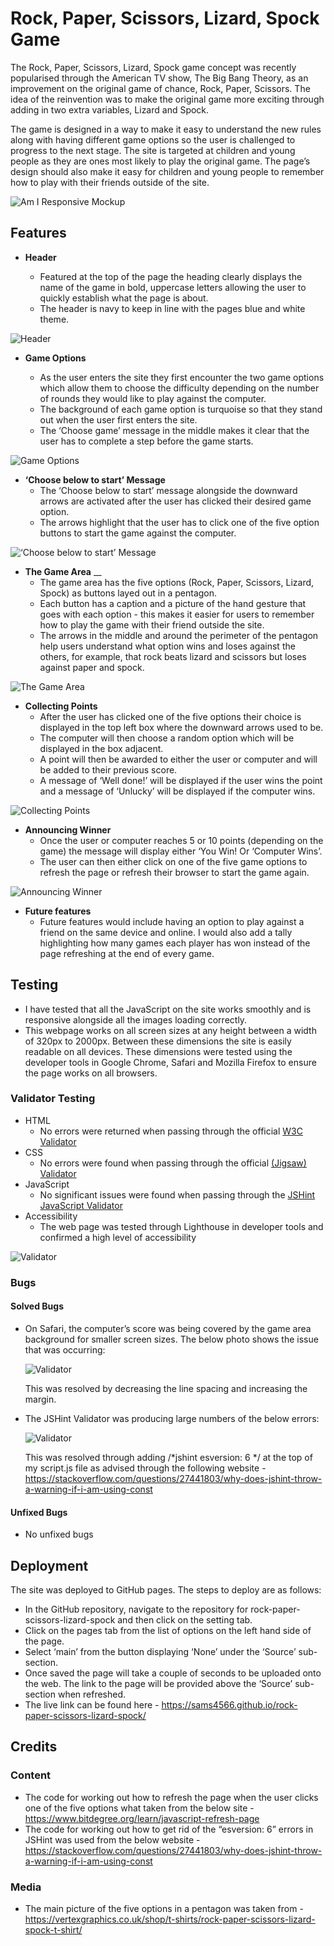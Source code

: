 # Rock, Paper, Scissors, Lizard, Spock Game

The Rock, Paper, Scissors, Lizard, Spock game concept was recently popularised through the American TV show, The Big Bang Theory, as an improvement on the original game of chance, Rock, Paper, Scissors. The idea of the reinvention was to make the original game more exciting through adding in two extra variables, Lizard and Spock. 

The game is designed in a way to make it easy to understand the new rules along with having different game options so the user is challenged to progress to the next stage. The site is targeted at children and young people as they are ones most likely to play the original game. The page’s design should also make it easy for children and young people to remember how to play with their friends outside of the site.

![Am I Responsive Mockup](https://github.com/sams4566/winston-churchill-biography/blob/main/media/winston-churchill-biography-screens.jpg)

## Features
- __Header__

  - Featured at the top of the page the heading clearly displays the name of the game in bold, uppercase letters allowing the user to quickly establish what the page is about.
  - The header is navy to keep in line with the pages blue and white theme.

![__Header__](https://github.com/sams4566/winston-churchill-biography/blob/main/media/winston-churchill-biography-nav.jpg)

- __Game Options__

  - As the user enters the site they first encounter the two game options which allow them to choose the difficulty depending on the number of rounds they would like to play against the computer. 
  - The background of each game option is turquoise so that they stand out when the user first enters the site. 
  - The ‘Choose game’ message in the middle makes it clear that the user has to complete a step before the game starts. 

![Game Options](https://github.com/sams4566/winston-churchill-biography/blob/main/media/winston-churchill-biography-portrait.jpg)

- __‘Choose below to start’ Message__
  - The ‘Choose below to start’ message alongside the downward arrows are activated after the user has clicked their desired game option. 
  - The arrows highlight that the user has to click one of the five option buttons to start the game against the computer.

![‘Choose below to start’ Message](https://github.com/sams4566/winston-churchill-biography/blob/main/media/winston-churchill-biography-facts.jpg)

- __The Game Area__
__
  - The game area has the five options (Rock, Paper, Scissors, Lizard, Spock) as buttons  layed out in a pentagon.
  - Each button has a caption and a picture of the hand gesture that goes with each option - this makes it easier for users to remember how to play the game with their friend outside the site. 
  - The arrows in the middle and around the perimeter of the pentagon help users understand what option wins and loses against the others, for example, that rock beats lizard and scissors but loses against paper and spock.

![The Game Area](https://github.com/sams4566/winston-churchill-biography/blob/main/media/winston-churchill-biography-video.jpg)

- __Collecting Points__
  - After the user has clicked one of the five options their choice is displayed in the top left box where the downward arrows used to be. 
  - The computer will then choose a random option which will be displayed in the box adjacent.
  - A point will then be awarded to either the user or computer and will be added to their previous score.
  - A message of ‘Well done!’ will be displayed if the user wins the point and a message of ‘Unlucky’ will be displayed if the computer wins.

![Collecting Points](https://github.com/sams4566/winston-churchill-biography/blob/main/media/winston-churchill-biography-footer.jpg)

- __Announcing Winner__
  - Once the user or computer reaches 5 or 10 points (depending on the game) the message will display either ‘You Win! Or ‘Computer Wins’. 
  - The user can then either click on one of the five game options to refresh the page or refresh their browser to start the game again. 

![Announcing Winner](https://github.com/sams4566/winston-churchill-biography/blob/main/media/winston-churchill-biography-early-life.jpg)

- __Future features__
  - Future features would include having an option to play against a friend on the same device and online. I would also add a tally highlighting how many games each player has won instead of the page refreshing at the end of every game.

## Testing
  - I have tested that all the JavaScript on the site works smoothly and is responsive alongside all the images loading correctly.
  - This webpage works on all screen sizes at any height between a width of 320px to 2000px. Between these dimensions the site is easily readable on all devices. These dimensions were tested using the developer tools in Google Chrome, Safari and Mozilla Firefox to ensure the page works on all browsers.

### Validator Testing
- HTML
  - No errors were returned when passing through the official [W3C Validator](#######################################)
- CSS
  - No errors were found when passing through the official [(Jigsaw) Validator](##################################)
- JavaScript
  - No significant issues were found when passing through the [JSHint JavaScript Validator](##################################)
- Accessibility
  - The web page was tested through Lighthouse in developer tools and confirmed a high level of accessibility

![Validator](https://github.com/sams4566/winston-churchill-biography/blob/main/media/winston-churchill-biography-statistics.jpg)

### Bugs
#### Solved Bugs 

- On Safari, the computer’s score was being covered by the game area background for smaller screen sizes. The below photo shows the issue that was occurring: 


  ![Validator](https://github.com/sams4566/winston-churchill-biography/blob/main/media/winston-churchill-biography-statistics.jpg)

  This was resolved by decreasing the line spacing and increasing the margin.

- The JSHint Validator was producing large numbers of the below errors:

  ![Validator](https://github.com/sams4566/winston-churchill-biography/blob/main/media/winston-churchill-biography-statistics.jpg)

  This was resolved through adding /*jshint esversion: 6 */ at the top of my script.js file as advised through the following website - https://stackoverflow.com/questions/27441803/why-does-jshint-throw-a-warning-if-i-am-using-const 

#### Unfixed Bugs
- No unfixed bugs

## Deployment
The site was deployed to GitHub pages. The steps to deploy are as follows:
- In the GitHub repository, navigate to the repository for rock-paper-scissors-lizard-spock and then click on the setting tab.
- Click on the pages tab from the list of options on the left hand side of the page.
- Select ‘main’ from the button displaying ‘None’ under the ‘Source’ sub-section.
- Once saved the page will take a couple of seconds to be uploaded onto the web. The link to the page will be provided above the ‘Source’ sub-section when refreshed.
- The live link can be found here - https://sams4566.github.io/rock-paper-scissors-lizard-spock/ 

## Credits
### Content
- The code for working out how to refresh the page when the user clicks one of the five options what taken from the below site -
https://www.bitdegree.org/learn/javascript-refresh-page 
- The code for working out how to get rid of the “esversion: 6” errors in JSHint was used from the below website - 
https://stackoverflow.com/questions/27441803/why-does-jshint-throw-a-warning-if-i-am-using-const 

### Media
- The main picture of the five options in a pentagon was taken from -
https://vertexgraphics.co.uk/shop/t-shirts/rock-paper-scissors-lizard-spock-t-shirt/